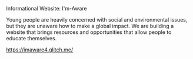 Informational Website: I'm-Aware 

Young people are heavily concerned with social and environmental issues, but they are unaware how to make a global impact. We are building a website that brings resources and opportunities that allow people to educate themselves.


https://imaware4.glitch.me/
